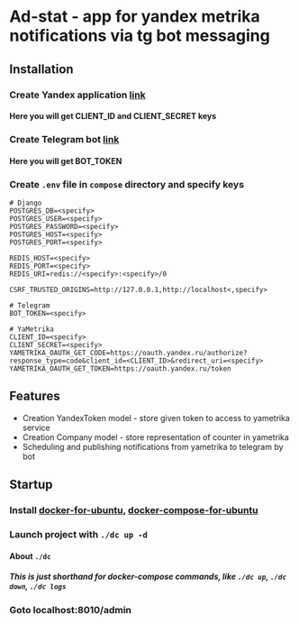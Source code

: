 # Ad-stat - app for yandex metrika notifications via tg bot messaging

## Installation

### Create Yandex application [link](https://yandex.com/dev/id/doc/en/register-client)

#### Here you will get CLIENT_ID and CLIENT_SECRET keys

### Create Telegram bot [link](https://www.directual.com/lesson-library/how-to-create-a-telegram-bot)

#### Here you will get BOT_TOKEN

### Create  `.env` file in `compose` directory and specify keys

```.env
# Django
POSTGRES_DB=<specify>
POSTGRES_USER=<specify>
POSTGRES_PASSWORD=<specify>
POSTGRES_HOST=<specify>
POSTGRES_PORT=<specify>

REDIS_HOST=<specify>
REDIS_PORT=<specify>
REDIS_URI=redis://<specify>:<specify>/0

CSRF_TRUSTED_ORIGINS=http://127.0.0.1,http://localhost<,specify>

# Telegram
BOT_TOKEN=<specify>

# YaMetrika
CLIENT_ID=<specify>
CLIENT_SECRET=<specify>
YAMETRIKA_OAUTH_GET_CODE=https://oauth.yandex.ru/authorize?response_type=code&client_id=<CLIENT_ID>&redirect_uri=<specify>
YAMETRIKA_OAUTH_GET_TOKEN=https://oauth.yandex.ru/token
```

## Features

- Creation YandexToken model - store given token to access to yametrika service
- Creation Company model - store representation of counter in yametrika
- Scheduling and publishing notifications from yametrika to telegram by bot

## Startup

### Install [docker-for-ubuntu](https://www.digitalocean.com/community/tutorials/how-to-install-and-use-docker-on-ubuntu-20-04), [docker-compose-for-ubuntu](https://www.digitalocean.com/community/tutorials/how-to-install-and-use-docker-compose-on-ubuntu-20-04)

### Launch project with `./dc up -d`

#### About `./dc`

##### This is just shorthand for docker-compose commands, like `./dc up`, `./dc down`, `./dc logs`

### Goto localhost:8010/admin

